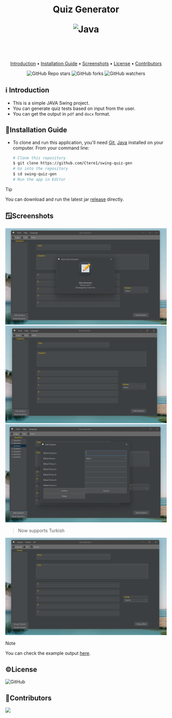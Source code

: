 <h1 align="center">
  Quiz Generator 
  
   
   ![Java](https://img.shields.io/badge/java-%23ED8B00.svg?style=for-the-badge&logo=openjdk&logoColor=white)

  <br>
</h1>

<p align="center">
  <a href="#ℹ%EF%B8%8F-introduction">Introduction</a> •
  <a href="#installation-guide">Installation Guide</a> •
  <a href="#screenshots">Screenshots</a> •
  <a href="#license">License</a> •
  <a href="#contributors">Contributors</a> 
</p>

<div align="center">

![GitHub Repo stars](https://img.shields.io/github/stars/Ctere1/swing-quiz-gen)
![GitHub forks](https://img.shields.io/github/forks/Ctere1/swing-quiz-gen)
![GitHub watchers](https://img.shields.io/github/watchers/Ctere1/swing-quiz-gen)

</div>

## ℹ️ Introduction
- This is a simple JAVA Swing project. 
- You can generate quiz tests based on input from the user.
- You can get the output in `pdf` and `docx` format.


## 💾Installation Guide

- To clone and run this application, you'll need [Git](https://git-scm.com), [Java](https://www.java.com/en/download/help/download_options.html) installed on your computer.
From your command line:

    ```bash
    # Clone this repository
    $ git clone https://github.com/Ctere1/swing-quiz-gen
    # Go into the repository
    $ cd swing-quiz-gen
    # Run the app in Editor
    ```

> [!Tip]   
You can download and run the latest jar [release](https://github.com/Ctere1/swing-quiz-gen/releases) directly.

## 🪟Screenshots

![ss1](./ss1.png)
![ss2](./ss2.png)
![ss3](./ss3.png)

> Now supports Turkish  

![ss4](./ss4.png)


> [!Note]   
You can check the example output [here](./Test%20Topic.pdf).

## ©License
![GitHub](https://img.shields.io/github/license/Ctere1/swing-quiz-gen?style=flat-square)


## 📌Contributors

<a href="https://github.com/Ctere1/">
  <img src="https://contrib.rocks/image?repo=Ctere1/Ctere1" />
</a>